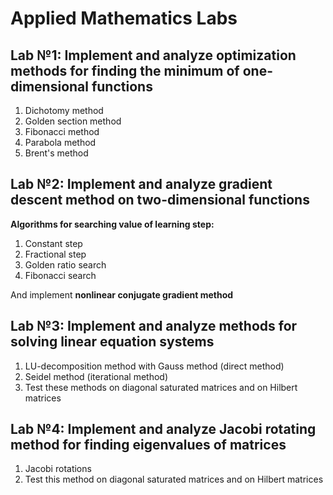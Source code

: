# Applied Mathematics Labs ###
## Lab №1: Implement and analyze optimization methods for finding the minimum of one-dimensional functions
  1. Dichotomy method
  2. Golden section method
  3. Fibonacci method
  4. Parabola method
  5. Brent's method
  
## Lab №2: Implement and analyze gradient descent method on two-dimensional functions
__Algorithms for searching value of learning step:__
  1. Constant step
  2. Fractional step
  3. Golden ratio search
  4. Fibonacci search

 And implement __nonlinear conjugate gradient method__
  
## Lab №3: Implement and analyze methods for solving linear equation systems
  1. LU-decomposition method with Gauss method (direct method)
  2. Seidel method (iterational method)
  3. Test these methods on diagonal saturated matrices and on Hilbert matrices

## Lab №4: Implement and analyze Jacobi rotating method for finding eigenvalues of matrices
  1. Jacobi rotations
  2. Test this method on diagonal saturated matrices and on Hilbert matrices 
